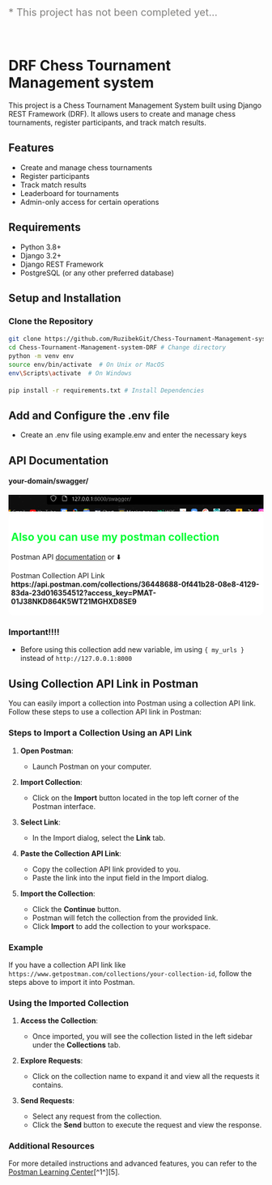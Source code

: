 

<p style="font-size: 20px; color: rgb(131, 130, 128);"> * This project has not been completed yet...</p>


<br>

# DRF Chess Tournament Management system



This project is a Chess Tournament Management System built using Django REST Framework (DRF). It allows users to create and manage chess tournaments, register participants, and track match results.

## Features

- Create and manage chess tournaments
- Register participants
- Track match results
- Leaderboard for tournaments
- Admin-only access for certain operations

## Requirements

- Python 3.8+
- Django 3.2+
- Django REST Framework
- PostgreSQL (or any other preferred database)

## Setup and Installation

### Clone the Repository

```bash
git clone https://github.com/RuzibekGit/Chess-Tournament-Management-system-DRF.git
cd Chess-Tournament-Management-system-DRF # Change directory
python -m venv env
source env/bin/activate  # On Unix or MacOS
env\Scripts\activate  # On Windows

pip install -r requirements.txt # Install Dependencies

```


## Add and Configure the .env file

 - Create an .env file using example.env  and enter the necessary keys


## API Documentation 

#### your-domain/swagger/
<img src="assets/images/Screenshot 2024-07-20 215759.png" alt="" style="height: ; width: ;">

<div style="background: white; border-radius: 10px; padding: 5px;">
<h2 style="color: #03fc35;"> Also you can use my postman collection </h2>

 <p> Postman API  <a href="https://documenter.getpostman.com/view/36448688/2sA3kUGhfJ">documentation</a> or ⬇️</p>

 <p> Postman Collection API Link  <strong>https://api.postman.com/collections/36448688-0f441b28-08e8-4129-83da-23d016354512?access_key=PMAT-01J38NKD864K5WT21MGHXD8SE9</strong></p>
</div>

### Important!!!! 
 - Before using this collection  add new variable, im using ```{ my_urls }``` instead of ```http://127.0.0.1:8000``` 


## Using Collection API Link in Postman

You can easily import a collection into Postman using a collection API link. Follow these steps to use a collection API link in Postman:

### Steps to Import a Collection Using an API Link

1. **Open Postman**:
   - Launch Postman on your computer.

2. **Import Collection**:
   - Click on the **Import** button located in the top left corner of the Postman interface.


3. **Select Link**:
   - In the Import dialog, select the **Link** tab.

4. **Paste the Collection API Link**:
   - Copy the collection API link provided to you.
   - Paste the link into the input field in the Import dialog.

5. **Import the Collection**:
   - Click the **Continue** button.
   - Postman will fetch the collection from the provided link.
   - Click **Import** to add the collection to your workspace.

### Example

If you have a collection API link like `https://www.getpostman.com/collections/your-collection-id`, follow the steps above to import it into Postman.

### Using the Imported Collection

1. **Access the Collection**:
   - Once imported, you will see the collection listed in the left sidebar under the **Collections** tab.

2. **Explore Requests**:
   - Click on the collection name to expand it and view all the requests it contains.

3. **Send Requests**:
   - Select any request from the collection.
   - Click the **Send** button to execute the request and view the response.


### Additional Resources

For more detailed instructions and advanced features, you can refer to the [Postman Learning Center](https://learning.postman.com/docs/collections/using-collections/)[^1^][5].


